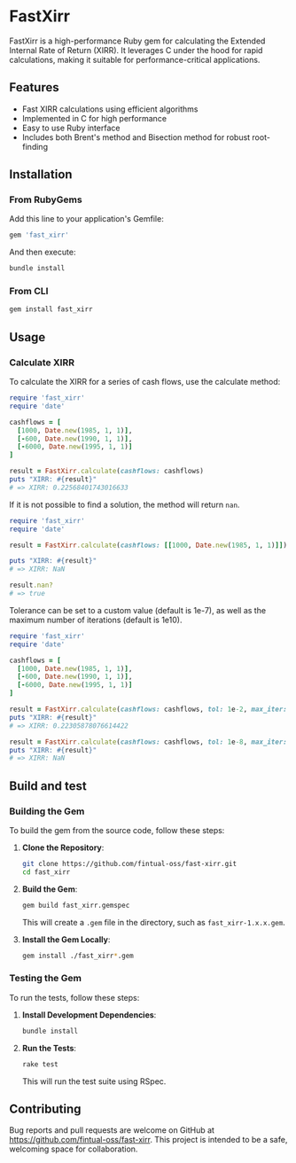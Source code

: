 # FastXirr

FastXirr is a high-performance Ruby gem for calculating the Extended Internal Rate of Return (XIRR). It leverages C under the hood for rapid calculations, making it suitable for performance-critical applications.

## Features

- Fast XIRR calculations using efficient algorithms
- Implemented in C for high performance
- Easy to use Ruby interface
- Includes both Brent's method and Bisection method for robust root-finding

## Installation

### From RubyGems

Add this line to your application's Gemfile:

```ruby
gem 'fast_xirr'
```

And then execute:
```bash
bundle install
```

### From CLI

```bash
gem install fast_xirr
```

## Usage

### Calculate XIRR

To calculate the XIRR for a series of cash flows, use the calculate method:

```ruby
require 'fast_xirr'
require 'date'

cashflows = [
  [1000, Date.new(1985, 1, 1)],
  [-600, Date.new(1990, 1, 1)],
  [-6000, Date.new(1995, 1, 1)]
]

result = FastXirr.calculate(cashflows: cashflows)
puts "XIRR: #{result}"
# => XIRR: 0.22568401743016633
```

If it is not possible to find a solution, the method will return `nan`.

```ruby
require 'fast_xirr'
require 'date'

result = FastXirr.calculate(cashflows: [[1000, Date.new(1985, 1, 1)]])

puts "XIRR: #{result}"
# => XIRR: NaN

result.nan?
# => true
```

Tolerance can be set to a custom value (default is 1e-7), as well as the maximum number of iterations (default is 1e10).


```ruby
require 'fast_xirr'
require 'date'

cashflows = [
  [1000, Date.new(1985, 1, 1)],
  [-600, Date.new(1990, 1, 1)],
  [-6000, Date.new(1995, 1, 1)]
]

result = FastXirr.calculate(cashflows: cashflows, tol: 1e-2, max_iter: 100)
puts "XIRR: #{result}"
# => XIRR: 0.22305878076614422

result = FastXirr.calculate(cashflows: cashflows, tol: 1e-8, max_iter: 2)
puts "XIRR: #{result}"
# => XIRR: NaN
```

## Build and test

### Building the Gem

To build the gem from the source code, follow these steps:

1. **Clone the Repository**:

    ```bash
    git clone https://github.com/fintual-oss/fast-xirr.git
    cd fast_xirr
    ```

2. **Build the Gem**:

    ```bash
    gem build fast_xirr.gemspec
    ```

    This will create a `.gem` file in the directory, such as `fast_xirr-1.x.x.gem`.

3. **Install the Gem Locally**:

    ```bash
    gem install ./fast_xirr*.gem
    ```

### Testing the Gem

To run the tests, follow these steps:

1. **Install Development Dependencies**:

    ```bash
    bundle install
    ```

2. **Run the Tests**:

    ```bash
    rake test
    ```

    This will run the test suite using RSpec.


## Contributing

Bug reports and pull requests are welcome on GitHub at https://github.com/fintual-oss/fast-xirr. This project is intended to be a safe, welcoming space for collaboration.

